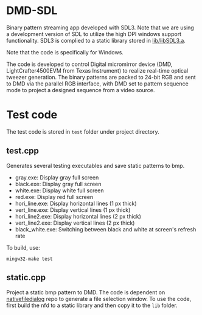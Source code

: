 # DMD-SDL
Binary pattern streaming app developed with SDL3. Note that we are using a development version of SDL to utilize the high DPI windows support functionality. SDL3 is complied to a static library stored in [lib/libSDL3.a](lib/libSDL3.a).

Note that the code is specifically for Windows.

The code is developed to control Digital micromirror device (DMD, LightCrafter4500EVM from Texas Instrument) to realize real-time optical tweezer generation.
The binary patterns are packed to 24-bit RGB and sent to DMD via the parallel RGB interface, with DMD set to pattern sequence mode to project a designed sequence from a video source.

# Test code
The test code is stored in `test` folder under project directory.

## test.cpp
Generates several testing executables and save static patterns to bmp.
- gray.exe: Display gray full screen
- black.exe: Display gray full screen
- white.exe: Display white full screen
- red.exe: Display red full screen
- hori_line.exe: Display horizontal lines (1 px thick)
- vert_line.exe: Display vertical lines (1 px thick)
- hori_line2.exe: Display horizontal lines (2 px thick)
- vert_line2.exe: Display vertical lines (2 px thick)
- black_white.exe: Switching between black and white at screen's refresh rate

To build, use: 
```
mingw32-make test
```

## static.cpp
Project a static bmp pattern to DMD. 
The code is dependent on [nativefiledialog](https://github.com/mlabbe/nativefiledialog.git) repo to generate a file selection window.
To use the code, first build the nfd to a static library and then copy it to the `lib` folder.